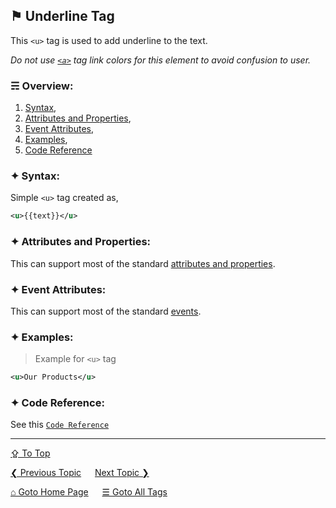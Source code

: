 ## &#9873; Underline Tag
This `<u>` tag is used to add underline to the text.

*Do not use [`<a>`](./a-tag.md) tag link colors for this element to avoid confusion to user.*

### &#9780; Overview:
1. [Syntax](#-syntax),
2. [Attributes and Properties](#-attributes-and-properties),
3. [Event Attributes](#-event-attributes),
4. [Examples](#-examples),
5. [Code Reference](#-code-reference)

### &#10022; Syntax:
Simple `<u>` tag created as, 
```xml
<u>{{text}}</u>
```

### &#10022; Attributes and Properties:
This can support most of the standard [attributes and properties](../docs/attributes-and-properties.md).

### &#10022; Event Attributes:
This can support most of the standard [events](../docs/events.md).

### &#10022; Examples:
> Example for `<u>` tag
```xml
<u>Our Products</u>
```

### &#10022; Code Reference:
See this [`Code Reference`](../code/u-tag.html)

---
[&#8682; To Top](#-underline-tag)

[&#10094; Previous Topic](./track-tag.md) &emsp; [Next Topic &#10095;](./ul-tag.md)

[&#8962; Goto Home Page](../README.md) &emsp; [&#9776; Goto All Tags](../all-tags.md)
